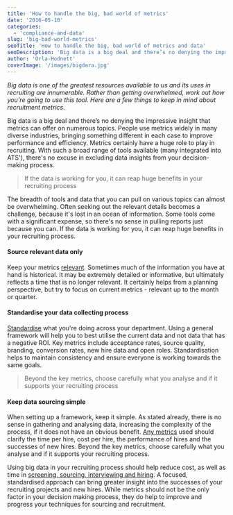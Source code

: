 ```yaml
---
title: 'How to handle the big, bad world of metrics'
date: '2016-05-10'
categories:
  - 'compliance-and-data'
slug: 'big-bad-world-metrics'
seoTitle: 'How to handle the big, bad world of metrics and data'
seoDescription: 'Big data is a big deal and there’s no denying the impressive insight that metrics can offer on numerous topics. But how do you handle all that data?'
author: 'Orla-Hodnett'
coverImage: '/images/bigdara.jpg'
---
```


_Big data is one of the greatest resources available to us and its uses in recruiting are innumerable. Rather than getting overwhelmed, work out how you’re going to use this tool. Here are a few things to keep in mind about recruitment metrics._

Big data is a big deal and there’s no denying the impressive insight that metrics can offer on numerous topics. People use metrics widely in many diverse industries, bringing something different in each case to improve performance and efficiency. Metrics certainly have a huge role to play in recruiting. With such a broad range of tools available (many integrated into ATS'), there's no excuse in excluding data insights from your decision-making process.

> If the data is working for you, it can reap huge benefits in your recruiting process

The breadth of tools and data that you can pull on various topics can almost be overwhelming. Often seeking out the relevant details becomes a challenge, because it's lost in an ocean of information. Some tools come with a significant expense, so there's no sense in pulling reports just because you can. If the data is working for you, it can reap huge benefits in your recruiting process.

#### **Source relevant data only**

Keep your metrics [relevant](http://recruitingdaily.com/5-metrics-recruiters-should-care-about/). Sometimes much of the information you have at hand is historical. It may be extremely detailed or informative, but ultimately reflects a time that is no longer relevant. It certainly helps from a planning perspective, but try to focus on current metrics - relevant up to the month or quarter.

#### **Standardise your data collecting process**

[Standardise](http://www.eremedia.com/ere/a-standard-set-of-recruiting-metrics/) what you're doing across your department. Using a general framework will help you to best utilise the current data and not data that has a negative ROI. Key metrics include acceptance rates, source quality, branding, conversion rates, new hire data and open roles. Standardisation helps to maintain consistency and ensure everyone is working towards the same goals.

> Beyond the key metrics, choose carefully what you analyse and if it supports your recruiting process

#### **Keep data sourcing simple**

When setting up a framework, keep it simple. As stated already, there is no sense in gathering and analysing data, increasing the complexity of the process, if it does not have an obvious benefit. [Any metrics](http://www.talentculture.com/5-must-have-metrics-for-recruitment-success/) used should clarify the time per hire, cost per hire, the performance of hires and the successes of new hires. Beyond the key metrics, choose carefully what you analyse and if it supports your recruiting process.

Using big data in your recruiting process should help reduce cost, as well as time in [screening, sourcing, interviewing and hiring](https://business.linkedin.com/talent-solutions/blog/2015/05/6-quality-of-hire-metrics-every-recruiting-leader-should-track). A focused, standardised approach can bring greater insight into the successes of your recruiting projects and new hires. While metrics should not be the only factor in your decision making process, they do help to improve and progress your techniques for sourcing and recruitment.
